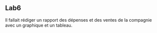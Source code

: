 **Lab6**
----------------------------------------------------------------------------------------------
Il fallait rédiger un rapport des dépenses et des ventes de la compagnie avec un graphique et un tableau.
